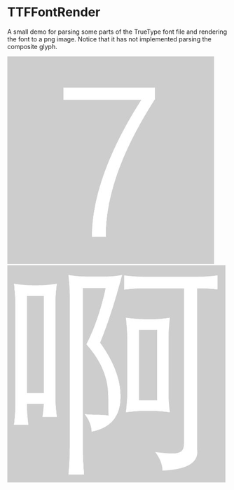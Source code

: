 # TTFFontRender

A small demo for parsing some parts of the TrueType font file and rendering the font to a png image.
Notice that it has not implemented parsing the composite glyph.

![image](1.JPG)
![image](2.JPG)
